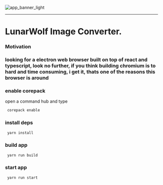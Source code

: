 
![app_banner_light](https://github.com/user-attachments/assets/974dbd41-ecd2-41ca-9b66-d15a71190263)

----------------------------------------------------------------------------------------------------

# LunarWolf Image Converter.

### Motivation
### looking for a electron web browser built on top of react and typescript, look no further, if you think building chromium is to hard and time consuming, i get it, thats one of the reasons this browser is around

### enable corepack

open a command hub and type

```bash
 corepack enable 
```

### install deps

```bash
 yarn install 
```

### build app

```bash
 yarn run build
```

### start app

```bash
 yarn run start
```
